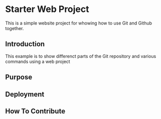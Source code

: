 # Starter Web Project

This is a simple website project for
whowing how to use Git and Github together.

## Introduction

This example is to show differenct parts
of the Git repository and various commands
using a web project

## Purpose

## Deployment

## How To Contribute
